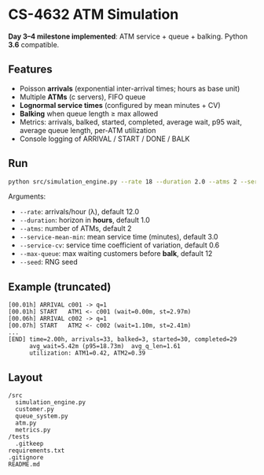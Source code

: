 # CS-4632 ATM Simulation

**Day 3–4 milestone implemented**: ATM service + queue + balking. Python **3.6** compatible.

## Features
- Poisson **arrivals** (exponential inter-arrival times; hours as base unit)
- Multiple **ATMs** (c servers), FIFO queue
- **Lognormal service times** (configured by mean minutes + CV)
- **Balking** when queue length ≥ max allowed
- Metrics: arrivals, balked, started, completed, average wait, p95 wait, average queue length, per-ATM utilization
- Console logging of ARRIVAL / START / DONE / BALK

## Run
```bash
python src/simulation_engine.py --rate 18 --duration 2.0 --atms 2 --service-mean-min 3.0 --service-cv 0.6 --max-queue 12 --seed 7
```
Arguments:
- `--rate`: arrivals/hour (λ), default 12.0
- `--duration`: horizon in **hours**, default 1.0
- `--atms`: number of ATMs, default 2
- `--service-mean-min`: mean service time (minutes), default 3.0
- `--service-cv`: service time coefficient of variation, default 0.6
- `--max-queue`: max waiting customers before **balk**, default 12
- `--seed`: RNG seed

## Example (truncated)
```
[00.01h] ARRIVAL c001 -> q=1
[00.01h] START   ATM1 <- c001 (wait=0.00m, st=2.97m)
[00.06h] ARRIVAL c002 -> q=1
[00.07h] START   ATM2 <- c002 (wait=1.10m, st=2.41m)
...
[END] time=2.00h, arrivals=33, balked=3, started=30, completed=29
      avg_wait=5.42m (p95=18.73m)  avg_q_len=1.61
      utilization: ATM1=0.42, ATM2=0.39
```

## Layout
```
/src
  simulation_engine.py
  customer.py
  queue_system.py
  atm.py
  metrics.py
/tests
  .gitkeep
requirements.txt
.gitignore
README.md
```
